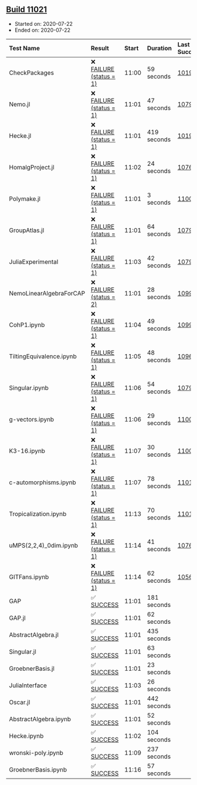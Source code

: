 ## [Build 11021](https://oscarci.mathematik.uni-kl.de/job/oscar/11021/)

* Started on: 2020-07-22
* Ended on: 2020-07-22

| Test Name    | Result | Start | Duration | Last Success | First Failure |
|:-------------|:-------|:------|:---------|:-------------|:--------------|
| CheckPackages | ❌ [FAILURE (status = 1)](https://oscarci.mathematik.uni-kl.de/job/oscar/11021/artifact/logs/build-11021/CheckPackages.log) | 11:00 | 59 seconds | [10197](https://oscarci.mathematik.uni-kl.de/job/oscar/10197/) | [10198](https://oscarci.mathematik.uni-kl.de/job/oscar/10198/) |
| Nemo.jl | ❌ [FAILURE (status = 1)](https://oscarci.mathematik.uni-kl.de/job/oscar/11021/artifact/logs/build-11021/Nemo.jl.log) | 11:01 | 47 seconds | [10790](https://oscarci.mathematik.uni-kl.de/job/oscar/10790/) | [10791](https://oscarci.mathematik.uni-kl.de/job/oscar/10791/) |
| Hecke.jl | ❌ [FAILURE (status = 1)](https://oscarci.mathematik.uni-kl.de/job/oscar/11021/artifact/logs/build-11021/Hecke.jl.log) | 11:01 | 419 seconds | [10197](https://oscarci.mathematik.uni-kl.de/job/oscar/10197/) | [10198](https://oscarci.mathematik.uni-kl.de/job/oscar/10198/) |
| HomalgProject.jl | ❌ [FAILURE (status = 1)](https://oscarci.mathematik.uni-kl.de/job/oscar/11021/artifact/logs/build-11021/HomalgProject.jl.log) | 11:02 | 24 seconds | [10765](https://oscarci.mathematik.uni-kl.de/job/oscar/10765/) | [10766](https://oscarci.mathematik.uni-kl.de/job/oscar/10766/) |
| Polymake.jl | ❌ [FAILURE (status = 1)](https://oscarci.mathematik.uni-kl.de/job/oscar/11021/artifact/logs/build-11021/Polymake.jl.log) | 11:01 | 3 seconds | [11006](https://oscarci.mathematik.uni-kl.de/job/oscar/11006/) | [11007](https://oscarci.mathematik.uni-kl.de/job/oscar/11007/) |
| GroupAtlas.jl | ❌ [FAILURE (status = 1)](https://oscarci.mathematik.uni-kl.de/job/oscar/11021/artifact/logs/build-11021/GroupAtlas.jl.log) | 11:01 | 64 seconds | [10790](https://oscarci.mathematik.uni-kl.de/job/oscar/10790/) | [10791](https://oscarci.mathematik.uni-kl.de/job/oscar/10791/) |
| JuliaExperimental | ❌ [FAILURE (status = 1)](https://oscarci.mathematik.uni-kl.de/job/oscar/11021/artifact/logs/build-11021/JuliaExperimental.log) | 11:03 | 42 seconds | [10790](https://oscarci.mathematik.uni-kl.de/job/oscar/10790/) | [10791](https://oscarci.mathematik.uni-kl.de/job/oscar/10791/) |
| NemoLinearAlgebraForCAP | ❌ [FAILURE (status = 2)](https://oscarci.mathematik.uni-kl.de/job/oscar/11021/artifact/logs/build-11021/NemoLinearAlgebraForCAP.log) | 11:01 | 28 seconds | [10999](https://oscarci.mathematik.uni-kl.de/job/oscar/10999/) | [11000](https://oscarci.mathematik.uni-kl.de/job/oscar/11000/) |
| CohP1.ipynb | ❌ [FAILURE (status = 1)](https://oscarci.mathematik.uni-kl.de/job/oscar/11021/artifact/logs/build-11021/CohP1.ipynb.log) | 11:04 | 49 seconds | [10999](https://oscarci.mathematik.uni-kl.de/job/oscar/10999/) | [11000](https://oscarci.mathematik.uni-kl.de/job/oscar/11000/) |
| TiltingEquivalence.ipynb | ❌ [FAILURE (status = 1)](https://oscarci.mathematik.uni-kl.de/job/oscar/11021/artifact/logs/build-11021/TiltingEquivalence.ipynb.log) | 11:05 | 48 seconds | [10962](https://oscarci.mathematik.uni-kl.de/job/oscar/10962/) | [10963](https://oscarci.mathematik.uni-kl.de/job/oscar/10963/) |
| Singular.ipynb | ❌ [FAILURE (status = 1)](https://oscarci.mathematik.uni-kl.de/job/oscar/11021/artifact/logs/build-11021/Singular.ipynb.log) | 11:06 | 54 seconds | [10790](https://oscarci.mathematik.uni-kl.de/job/oscar/10790/) | [10791](https://oscarci.mathematik.uni-kl.de/job/oscar/10791/) |
| g-vectors.ipynb | ❌ [FAILURE (status = 1)](https://oscarci.mathematik.uni-kl.de/job/oscar/11021/artifact/logs/build-11021/g-vectors.ipynb.log) | 11:06 | 29 seconds | [11006](https://oscarci.mathematik.uni-kl.de/job/oscar/11006/) | [11007](https://oscarci.mathematik.uni-kl.de/job/oscar/11007/) |
| K3-16.ipynb | ❌ [FAILURE (status = 1)](https://oscarci.mathematik.uni-kl.de/job/oscar/11021/artifact/logs/build-11021/K3-16.ipynb.log) | 11:07 | 30 seconds | [11006](https://oscarci.mathematik.uni-kl.de/job/oscar/11006/) | [11007](https://oscarci.mathematik.uni-kl.de/job/oscar/11007/) |
| c-automorphisms.ipynb | ❌ [FAILURE (status = 1)](https://oscarci.mathematik.uni-kl.de/job/oscar/11021/artifact/logs/build-11021/c-automorphisms.ipynb.log) | 11:07 | 78 seconds | [11017](https://oscarci.mathematik.uni-kl.de/job/oscar/11017/) | [11018](https://oscarci.mathematik.uni-kl.de/job/oscar/11018/) |
| Tropicalization.ipynb | ❌ [FAILURE (status = 1)](https://oscarci.mathematik.uni-kl.de/job/oscar/11021/artifact/logs/build-11021/Tropicalization.ipynb.log) | 11:13 | 70 seconds | [11018](https://oscarci.mathematik.uni-kl.de/job/oscar/11018/) | [11019](https://oscarci.mathematik.uni-kl.de/job/oscar/11019/) |
| uMPS(2,2,4)_0dim.ipynb | ❌ [FAILURE (status = 1)](https://oscarci.mathematik.uni-kl.de/job/oscar/11021/artifact/logs/build-11021/uMPS-2-2-4-_0dim.ipynb.log) | 11:14 | 41 seconds | [10765](https://oscarci.mathematik.uni-kl.de/job/oscar/10765/) | [10766](https://oscarci.mathematik.uni-kl.de/job/oscar/10766/) |
| GITFans.ipynb | ❌ [FAILURE (status = 1)](https://oscarci.mathematik.uni-kl.de/job/oscar/11021/artifact/logs/build-11021/GITFans.ipynb.log) | 11:14 | 62 seconds | [10566](https://oscarci.mathematik.uni-kl.de/job/oscar/10566/) | [10567](https://oscarci.mathematik.uni-kl.de/job/oscar/10567/) |
| GAP | ✅ [SUCCESS](https://oscarci.mathematik.uni-kl.de/job/oscar/11021/artifact/logs/build-11021/GAP.log) | 11:01 | 181 seconds |  |  |
| GAP.jl | ✅ [SUCCESS](https://oscarci.mathematik.uni-kl.de/job/oscar/11021/artifact/logs/build-11021/GAP.jl.log) | 11:01 | 62 seconds |  |  |
| AbstractAlgebra.jl | ✅ [SUCCESS](https://oscarci.mathematik.uni-kl.de/job/oscar/11021/artifact/logs/build-11021/AbstractAlgebra.jl.log) | 11:01 | 435 seconds |  |  |
| Singular.jl | ✅ [SUCCESS](https://oscarci.mathematik.uni-kl.de/job/oscar/11021/artifact/logs/build-11021/Singular.jl.log) | 11:01 | 63 seconds |  |  |
| GroebnerBasis.jl | ✅ [SUCCESS](https://oscarci.mathematik.uni-kl.de/job/oscar/11021/artifact/logs/build-11021/GroebnerBasis.jl.log) | 11:01 | 23 seconds |  |  |
| JuliaInterface | ✅ [SUCCESS](https://oscarci.mathematik.uni-kl.de/job/oscar/11021/artifact/logs/build-11021/JuliaInterface.log) | 11:03 | 26 seconds |  |  |
| Oscar.jl | ✅ [SUCCESS](https://oscarci.mathematik.uni-kl.de/job/oscar/11021/artifact/logs/build-11021/Oscar.jl.log) | 11:01 | 442 seconds |  |  |
| AbstractAlgebra.ipynb | ✅ [SUCCESS](https://oscarci.mathematik.uni-kl.de/job/oscar/11021/artifact/logs/build-11021/AbstractAlgebra.ipynb.log) | 11:01 | 52 seconds |  |  |
| Hecke.ipynb | ✅ [SUCCESS](https://oscarci.mathematik.uni-kl.de/job/oscar/11021/artifact/logs/build-11021/Hecke.ipynb.log) | 11:02 | 104 seconds |  |  |
| wronski-poly.ipynb | ✅ [SUCCESS](https://oscarci.mathematik.uni-kl.de/job/oscar/11021/artifact/logs/build-11021/wronski-poly.ipynb.log) | 11:09 | 237 seconds |  |  |
| GroebnerBasis.ipynb | ✅ [SUCCESS](https://oscarci.mathematik.uni-kl.de/job/oscar/11021/artifact/logs/build-11021/GroebnerBasis.ipynb.log) | 11:16 | 57 seconds |  |  |
